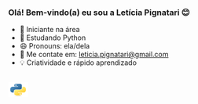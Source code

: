### Olá! Bem-vindo(a) eu sou a Letícia Pignatari 😊

- 🔭 Iniciante na área
- 🌱 Estudando Python
- 😄 Pronouns: ela/dela
- 📌 Me contate em: leticia.pignatari@gmail.com
- 💡 Criatividade e rápido aprendizado
  
<div style="display: inline_block"><br>
  <img align="center" alt="Python" height="30" width="40" src="https://raw.githubusercontent.com/devicons/devicon/master/icons/python/python-original.svg">
</div>
